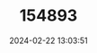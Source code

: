 ---
title: "154893"
category: "Solea triophthalma"
draft: false
date: 2024-02-22 13:03:51
languages:
  Portuguese: ["Linguado-moiro", "Linguado-mouro"]
  French: ["Sole Perdrix", "Sole-pole à Trois Taches"]
  Spanish; Castilian: ["Sortija Tres Ojos"]
  English: ["Cyclope Sole"]
---